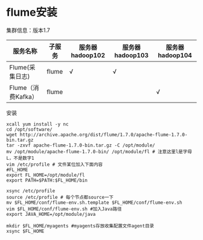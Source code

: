 # flume安装

集群信息：版本1.7

| 服务名称           | 子服务 | 服务器  hadoop102 | 服务器  hadoop103 | 服务器  hadoop104 |
| ------------------ | ------ | ----------------- | ----------------- | ----------------- |
| Flume(采集日志)    | flume  | √                 | √                 |                   |
| Flume（消费Kafka） | flume  |                   |                   | √                 |

安装

```
xcall yum install -y nc
cd /opt/software/
wget http://archive.apache.org/dist/flume/1.7.0/apache-flume-1.7.0-bin.tar.gz
tar -zxvf apache-flume-1.7.0-bin.tar.gz -C /opt/module/
mv /opt/module/apache-flume-1.7.0-bin/ /opt/module/fl # 注意这里l是字母L，不是数字1
vim /etc/profile # 文件某位加入下面内容
#FL_HOME
export FL_HOME=/opt/module/fl
export PATH=$PATH:$FL_HOME/bin

xsync /etc/profile
source /etc/profile # 每个节点都source一下
mv $FL_HOME/conf/flume-env.sh.template $FL_HOME/conf/flume-env.sh
vim $FL_HOME/conf/flume-env.sh #加入Java路径
export JAVA_HOME=/opt/module/java

mkdir $FL_HOME/myagents #myagents存放收集配置文件agent目录
xsync $FL_HOME
```